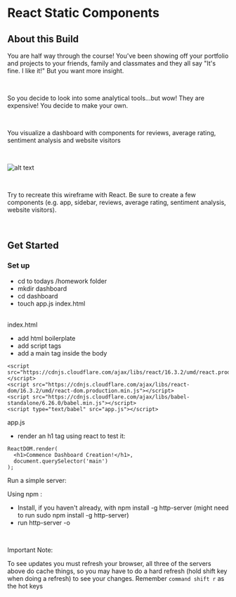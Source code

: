 # React Static Components
## About this Build
You are half way through the course! You've been showing off your portfolio and projects to your friends, family and classmates and they all say "It's fine. I like it!" But you want more insight.

<br>

So you decide to look into some analytical tools...but wow! They are expensive! You decide to make your own.

<br>

You visualize a dashboard with components for reviews, average rating, sentiment analysis and website visitors

<br>

![alt text](https://i.imgur.com/5mCo2tV.png)

<br>

Try to recreate this wireframe with React. Be sure to create a few components (e.g. app, sidebar, reviews, average rating, sentiment analysis, website visitors).

<br>

## Get Started
### Set up
- cd to todays /homework folder
- mkdir dashboard
- cd dashboard
- touch app.js index.html

<br>
index.html

- add html boilerplate
- add script tags
- add a main tag inside the body

```
<script src="https://cdnjs.cloudflare.com/ajax/libs/react/16.3.2/umd/react.production.min.js"></script>
<script src="https://cdnjs.cloudflare.com/ajax/libs/react-dom/16.3.2/umd/react-dom.production.min.js"></script>
<script src="https://cdnjs.cloudflare.com/ajax/libs/babel-standalone/6.26.0/babel.min.js"></script>
<script type="text/babel" src="app.js"></script>
```

app.js
- render an h1 tag using react to test it:
```
ReactDOM.render(
  <h1>Commence Dashboard Creation!</h1>,
  document.querySelector('main')
);
```
Run a simple server:
 

Using npm :

- Install, if you haven't already, with npm install -g http-server (might need to run sudo npm install -g http-server)
- run http-server -o

<br>

Important Note:

To see updates you must refresh your browser, all three of the servers above do cache things, so you may have to do a hard refresh (hold shift key when doing a refresh) to see your changes. Remember `command shift r` as the hot keys